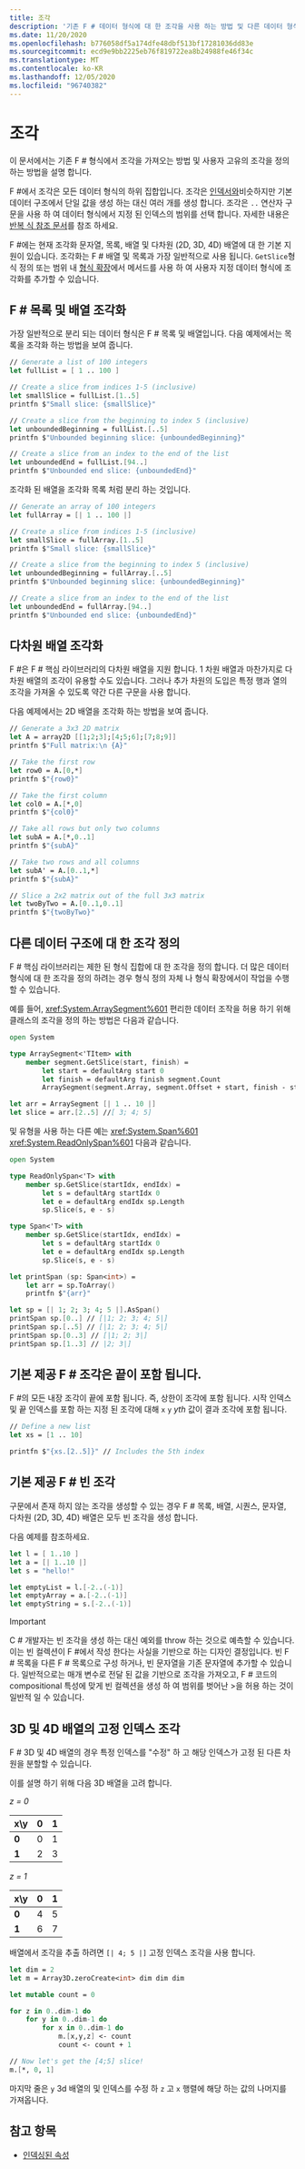 ```yaml
---
title: 조각
description: '기존 F # 데이터 형식에 대 한 조각을 사용 하는 방법 및 다른 데이터 형식에 대 한 사용자 고유의 조각을 정의 하는 방법을 알아봅니다.'
ms.date: 11/20/2020
ms.openlocfilehash: b776058df5a174dfe48dbf513bf17281036dd83e
ms.sourcegitcommit: ecd9e9bb2225eb76f819722ea8b24988fe46f34c
ms.translationtype: MT
ms.contentlocale: ko-KR
ms.lasthandoff: 12/05/2020
ms.locfileid: "96740382"
---
```

# <a name="slices"></a>조각

이 문서에서는 기존 F # 형식에서 조각을 가져오는 방법 및 사용자 고유의 조각을 정의 하는 방법을 설명 합니다.

F #에서 조각은 모든 데이터 형식의 하위 집합입니다.  조각은 [인덱서와](./members/indexed-properties.md)비슷하지만 기본 데이터 구조에서 단일 값을 생성 하는 대신 여러 개를 생성 합니다. 조각은 `..` 연산자 구문을 사용 하 여 데이터 형식에서 지정 된 인덱스의 범위를 선택 합니다. 자세한 내용은 [반복 식 참조 문서](./loops-for-in-expression.md)를 참조 하세요.

F #에는 현재 조각화 문자열, 목록, 배열 및 다차원 (2D, 3D, 4D) 배열에 대 한 기본 지원이 있습니다. 조각화는 F # 배열 및 목록과 가장 일반적으로 사용 됩니다. `GetSlice`형식 정의 또는 범위 내 [형식 확장](type-extensions.md)에서 메서드를 사용 하 여 사용자 지정 데이터 형식에 조각화를 추가할 수 있습니다.

## <a name="slicing-f-lists-and-arrays"></a>F # 목록 및 배열 조각화

가장 일반적으로 분리 되는 데이터 형식은 F # 목록 및 배열입니다.  다음 예제에서는 목록을 조각화 하는 방법을 보여 줍니다.

```fsharp
// Generate a list of 100 integers
let fullList = [ 1 .. 100 ]

// Create a slice from indices 1-5 (inclusive)
let smallSlice = fullList.[1..5]
printfn $"Small slice: {smallSlice}"

// Create a slice from the beginning to index 5 (inclusive)
let unboundedBeginning = fullList.[..5]
printfn $"Unbounded beginning slice: {unboundedBeginning}"

// Create a slice from an index to the end of the list
let unboundedEnd = fullList.[94..]
printfn $"Unbounded end slice: {unboundedEnd}"
```

조각화 된 배열을 조각화 목록 처럼 분리 하는 것입니다.

```fsharp
// Generate an array of 100 integers
let fullArray = [| 1 .. 100 |]

// Create a slice from indices 1-5 (inclusive)
let smallSlice = fullArray.[1..5]
printfn $"Small slice: {smallSlice}"

// Create a slice from the beginning to index 5 (inclusive)
let unboundedBeginning = fullArray.[..5]
printfn $"Unbounded beginning slice: {unboundedBeginning}"

// Create a slice from an index to the end of the list
let unboundedEnd = fullArray.[94..]
printfn $"Unbounded end slice: {unboundedEnd}"
```

## <a name="slicing-multidimensional-arrays"></a>다차원 배열 조각화

F #은 F # 핵심 라이브러리의 다차원 배열을 지원 합니다. 1 차원 배열과 마찬가지로 다차원 배열의 조각이 유용할 수도 있습니다. 그러나 추가 차원의 도입은 특정 행과 열의 조각을 가져올 수 있도록 약간 다른 구문을 사용 합니다.

다음 예제에서는 2D 배열을 조각화 하는 방법을 보여 줍니다.

```fsharp
// Generate a 3x3 2D matrix
let A = array2D [[1;2;3];[4;5;6];[7;8;9]]
printfn $"Full matrix:\n {A}"

// Take the first row
let row0 = A.[0,*]
printfn $"{row0}"

// Take the first column
let col0 = A.[*,0]
printfn $"{col0}"

// Take all rows but only two columns
let subA = A.[*,0..1]
printfn $"{subA}"

// Take two rows and all columns
let subA' = A.[0..1,*]
printfn $"{subA}"

// Slice a 2x2 matrix out of the full 3x3 matrix
let twoByTwo = A.[0..1,0..1]
printfn $"{twoByTwo}"
```

## <a name="defining-slices-for-other-data-structures"></a>다른 데이터 구조에 대 한 조각 정의

F # 핵심 라이브러리는 제한 된 형식 집합에 대 한 조각을 정의 합니다. 더 많은 데이터 형식에 대 한 조각을 정의 하려는 경우 형식 정의 자체 나 형식 확장에서이 작업을 수행할 수 있습니다.

예를 들어, <xref:System.ArraySegment%601> 편리한 데이터 조작을 허용 하기 위해 클래스의 조각을 정의 하는 방법은 다음과 같습니다.

```fsharp
open System

type ArraySegment<'TItem> with
    member segment.GetSlice(start, finish) =
        let start = defaultArg start 0
        let finish = defaultArg finish segment.Count
        ArraySegment(segment.Array, segment.Offset + start, finish - start)

let arr = ArraySegment [| 1 .. 10 |]
let slice = arr.[2..5] //[ 3; 4; 5]
```

및 유형을 사용 하는 다른 예는 <xref:System.Span%601> <xref:System.ReadOnlySpan%601> 다음과 같습니다.

```fsharp
open System

type ReadOnlySpan<'T> with
    member sp.GetSlice(startIdx, endIdx) =
        let s = defaultArg startIdx 0
        let e = defaultArg endIdx sp.Length
        sp.Slice(s, e - s)

type Span<'T> with
    member sp.GetSlice(startIdx, endIdx) =
        let s = defaultArg startIdx 0
        let e = defaultArg endIdx sp.Length
        sp.Slice(s, e - s)

let printSpan (sp: Span<int>) =
    let arr = sp.ToArray()
    printfn $"{arr}"

let sp = [| 1; 2; 3; 4; 5 |].AsSpan()
printSpan sp.[0..] // [|1; 2; 3; 4; 5|]
printSpan sp.[..5] // [|1; 2; 3; 4; 5|]
printSpan sp.[0..3] // [|1; 2; 3|]
printSpan sp.[1..3] // |2; 3|]
```

## <a name="built-in-f-slices-are-end-inclusive"></a>기본 제공 F # 조각은 끝이 포함 됩니다.

F #의 모든 내장 조각이 끝에 포함 됩니다. 즉, 상한이 조각에 포함 됩니다. 시작 인덱스 및 끝 인덱스를 포함 하는 지정 된 조각에 대해 `x` `y` *yth* 값이 결과 조각에 포함 됩니다.

```fsharp
// Define a new list
let xs = [1 .. 10]

printfn $"{xs.[2..5]}" // Includes the 5th index
```

## <a name="built-in-f-empty-slices"></a>기본 제공 F # 빈 조각

구문에서 존재 하지 않는 조각을 생성할 수 있는 경우 F # 목록, 배열, 시퀀스, 문자열, 다차원 (2D, 3D, 4D) 배열은 모두 빈 조각을 생성 합니다.

다음 예제를 참조하세요.

```fsharp
let l = [ 1..10 ]
let a = [| 1..10 |]
let s = "hello!"

let emptyList = l.[-2..(-1)]
let emptyArray = a.[-2..(-1)]
let emptyString = s.[-2..(-1)]
```

> [!IMPORTANT]
> C # 개발자는 빈 조각을 생성 하는 대신 예외를 throw 하는 것으로 예측할 수 있습니다. 이는 빈 컬렉션이 F #에서 작성 한다는 사실을 기반으로 하는 디자인 결정입니다. 빈 F # 목록을 다른 F # 목록으로 구성 하거나, 빈 문자열을 기존 문자열에 추가할 수 있습니다. 일반적으로는 매개 변수로 전달 된 값을 기반으로 조각을 가져오고, F # 코드의 compositional 특성에 맞게 빈 컬렉션을 생성 하 여 범위를 벗어난 >을 허용 하는 것이 일반적 일 수 있습니다.

## <a name="fixed-index-slices-for-3d-and-4d-arrays"></a>3D 및 4D 배열의 고정 인덱스 조각

F # 3D 및 4D 배열의 경우 특정 인덱스를 "수정" 하 고 해당 인덱스가 고정 된 다른 차원을 분할할 수 있습니다.

이를 설명 하기 위해 다음 3D 배열을 고려 합니다.

*z = 0*

| x\y   | 0 | 1 |
|-------|---|---|
| **0** | 0 | 1 |
| **1** | 2 | 3 |

*z = 1*

| x\y   | 0 | 1 |
|-------|---|---|
| **0** | 4 | 5 |
| **1** | 6 | 7 |

배열에서 조각을 추출 하려면 `[| 4; 5 |]` 고정 인덱스 조각을 사용 합니다.

```fsharp
let dim = 2
let m = Array3D.zeroCreate<int> dim dim dim

let mutable count = 0

for z in 0..dim-1 do
    for y in 0..dim-1 do
        for x in 0..dim-1 do
            m.[x,y,z] <- count
            count <- count + 1

// Now let's get the [4;5] slice!
m.[*, 0, 1]
```

마지막 줄은 `y` 3d 배열의 및 인덱스를 수정 하 `z` 고 `x` 행렬에 해당 하는 값의 나머지를 가져옵니다.

## <a name="see-also"></a>참고 항목

- [인덱싱된 속성](./members/indexed-properties.md)
